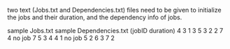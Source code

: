 two text (Jobs.txt and Dependencies.txt) files need to be given to initialize the jobs and their duration, and the dependency info of jobs.

sample Jobs.txt           sample Dependencies.txt
(jobID duration)          4 3
1 3                       5 3
2 2                       7 4
no job                    7 5
3 4
4 1
no job
5 2
6 3
7 2
